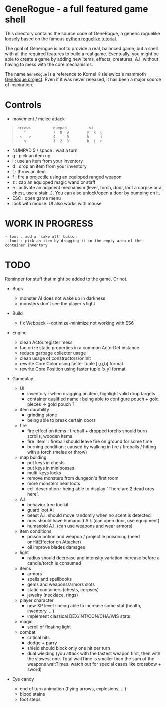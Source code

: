 # GeneRogue - a full featured game shell
This directory contains the source code of GeneRogue, a generic roguelike loosely based on the famous [python roguelike tutorial](http://www.roguebasin.com/index.php?title=Complete_Roguelike_Tutorial,_using_python%2Blibtcod).

The goal of Generogue is not to provide a real, balanced game, but a shell with all the required features to build a real game. Eventually, you might be able to create a game by adding new items, effects, creatures, A.I. without having to mess with the core mechanisms.

The name `GeneRogue` is a reference to Kornel Kisielewicz's mammoth [GenRogue project](http://www.roguebasin.com/index.php?title=GenRogue). Even if it was never released, it has been a major source of inspiration.

# Controls

* movement / melee attack

>     arrows          numpad          vi
>        ^            7  8  9        y  k  u
>      <   >          4     6        h     l
>        v            1  2  3        b  j  n

* NUMPAD 5 / space : wait a turn
* g : pick an item up
* i : use an item from your inventory
* d : drop an item from your inventory
* t : throw an item
* f : fire a projectile using an equipped ranged weapon
* z : zap an equipped magic wand or staff
* e : activate an adjacent mechanism (lever, torch, door, loot a corpse or a chest, use a stair...). You can also unlock/open a door by bumping on it.
* ESC : open game menu
* look with mouse. UI also works with mouse

# WORK IN PROGRESS
    - loot : add a 'take all' button
    - loot : pick an item by dragging it in the empty area of the container inventory

# TODO

Reminder for stuff that might be added to the game. Or not.
* Bugs
    - monster AI does not wake up in darkness
    - monsters don't see the player's light

* Build
    - fix Webpack --optimize-minimize not working with ES6

* Engine
    - clean Actor.register mess
    - factorize static properties in a common ActorDef instance
    - reduce garbage collector usage
    - clean usage of constructors/onInit
    - rewrite Core.Color using faster tuple [r,g,b] format
    - rewrite Core.Position using faster tuple [x,y] format

* Gameplay
    - UI
        - inventory : when dragging an item, highlight valid drop targets
        - container qualified name : being able to configure pouch + gold pieces => gold pouch ?
    - item durability
        - grinding stone
        - being able to break certain doors
    - fire
        - fire effect on items : fireball + dropped torchs should burn scrolls, wooden items
        - fire 'item' : fireball should leave fire on ground for some time
        - burning condition : caused by walking in fire / fireballs / hitting with a torch (melee or throw)
    - map building
        - put keys in chests
        - put keys in minibosses
        - multi-keys locks
        - remove monsters from dungeon's first room
        - more monsters near loots
        - cell description : being able to display "There are 2 dead orcs here".
    - A.I.
        - behavior tree toolkit
        - guard loot AI
        - beast A.I. should move randomly when no scent is detected
        - orcs should have humanoid A.I. (can open door, use equipment)
        - humanoid A.I. (can use weapons and wear armors)
    - item conditions
        - poison potion and weapon / projectile poisoning (need onHitEffector on Attacker)
        - oil improve blades damages
    - light
        - radius should decrease and intensity variation increase before a candle/torch is consumed
    - items
        - armors
        - spells and spellbooks
        - gems and weapons/armors slots
        - static containers (chests, corpses)
        - jewelry (necklace, rings)
    - player character
        - new XP level : being able to increase some stat (health, inventory, ...)
        - implement classical DEX/INT/CON/CHA/WIS stats
    - magic
        - scroll of floating light
    - combat
        - critical hits
        - dodge + parry
        - shield should block only one hit per turn
        - dual wielding (you attack with the fastest weapon first, then with the slowest one. Total waitTime is smaller than the sum of the weapons waitTimes. watch out for special cases like crossbow + sword)

* Eye candy
    - end of turn animation (flying arrows, explosions, ...)
    - blood stains
    - foot steps
